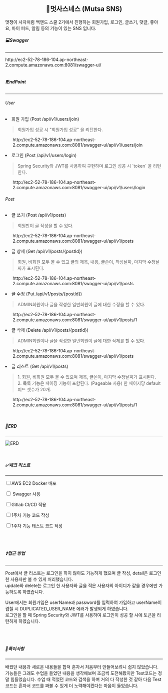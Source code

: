 <div align="center">
    <h2> 🦁멋사스네스 (Mutsa SNS) </h2>
</div>


멋쟁이 사자처럼 백엔드 스쿨 2기에서 진행하는 회원가입, 로그인, 글쓰기, 댓글, 좋아요, 마이 피드, 알림 등의 기능이 있는 SNS 입니다. 

<h5>💻Swagger</h5>
<hr>
http://ec2-52-78-186-104.ap-northeast-2.compute.amazonaws.com:8081/swagger-ui/

<br>
<br>

<h5>❗EndPoint</h5>
<hr>
<h6>User</h6>
<li>회원 가입 (Post /api/v1/users/join)
<blockquote>
    회원가입 성공 시 "회원가입 성공" 을 리턴한다. 
</blockquote>
    <ul>
        http://ec2-52-78-186-104.ap-northeast-2.compute.amazonaws.com:8081/swagger-ui/api/v1/users/join
    </ul>
</li>
    
<li>로그인 (Post /api/v1/users/login)
<blockquote>
Spring Security와 JWT를 사용하여 구현하며 로그인 성공 시 `token` 을 리턴한다.
</blockquote>
    <ul>
        http://ec2-52-78-186-104.ap-northeast-2.compute.amazonaws.com:8081/swagger-ui/api/v1/users/login
    </ul>
</li>

<h6>Post</h6>
<li>글 쓰기 (Post /api/v1/posts)
<blockquote>
    회원만이 글 작성을 할 수 있다. 
</blockquote>
    <ul>
        http://ec2-52-78-186-104.ap-northeast-2.compute.amazonaws.com:8081/swagger-ui/api/v1/posts
    </ul>
</li>

<li>글 상세 (Get /api/v1/posts/{postId})
<blockquote>
    회원, 비회원 모두 볼 수 있고 글의 제목, 내용, 글쓴이, 작성날짜, 마지막 수정날짜가 표시된다.
</blockquote>
    <ul>
        http://ec2-52-78-186-104.ap-northeast-2.compute.amazonaws.com:8081/swagger-ui/api/v1/posts
    </ul>
</li>

<li>글 수정 (Put /api/v1/posts/{postId})
<blockquote>
    ADMIN회원이나 글을 작성한 일반회원이 글에 대한 수정을 할 수 있다. 
</blockquote>
    <ul>
        http://ec2-52-78-186-104.ap-northeast-2.compute.amazonaws.com:8081/swagger-ui/api/v1/posts/1
    </ul>
</li>

<li>글 삭제 (Delete /api/v1/posts/{postId})
<blockquote>
    ADMIN회원이나 글을 작성한 일반회원이 글에 대한 삭제를 할 수 있다. 
</blockquote>
    <ul>
        http://ec2-52-78-186-104.ap-northeast-2.compute.amazonaws.com:8081/swagger-ui/api/v1/posts
    </ul>
</li>

<li>글 리스트 (Get /api/v1/posts)
<blockquote>
    1. 회원, 비회원 모두 볼 수 있으며 제목, 글쓴이, 마지막 수정날짜가 표시된다.<br>
    2. 목록 기능은 페이징 기능이 포함된다. (Pageable 사용) 한 페이지당 default 피드 갯수가 20개.
</blockquote>
    <ul>
        http://ec2-52-78-186-104.ap-northeast-2.compute.amazonaws.com:8081/swagger-ui/api/v1/posts/1
    </ul>
</li>

<br>
<h5>📑ERD</h5>
<hr>

![ERD](https://user-images.githubusercontent.com/90165539/209635986-1ed4b870-51fc-4405-90f6-8341120149b9.PNG)


<br>
<h5>✅체크 리스트</h5>
<hr>
      <p><input type="checkbox" value="01">AWS EC2 Docker 배포</p>
      <p><input type="checkbox" value="02"> Swagger 사용 </p>
      <p><input type="checkbox" value="03">Gitlab CI/CD 적용</p>
      <p><input type="checkbox" value="04">1주차 기능 코드 작성</p>
      <p><input type="checkbox" value="05">1주차 기능 테스트 코드 작성</p>

<br>
<br>

<h5>❓접근 방법</h5>
<hr>
Post에서 글 리스트는 로그인을 하지 않아도 가능하게 했으며 글 작성, detail은 로그인 한 사용자만 볼 수 있게 처리했습니다.<br>
update와 delete는 로그인 한 사용자와 글을 적은 사용자의 아이디가 같을 경우에만 가능하도록 하였습니다. 

User에서는 
회원가입은 userName과 password를 입력하여 가입하고 userName이 겹칠 시 DUPLICATED_USER_NAME 에러가 발생되게 하였습니다.<br> 
로그인을 할 때 Spring Security와 JWT를 사용하여 로그인이 성공 할 시에 토큰을 리턴하게 하였습니다. 


<br>
<br>

<h5>💬특이사항</h5>
<hr>
배웠던 내용과 새로운 내용들을 합쳐 혼자서 처음부터 만들어보려니 쉽지 않았습니다. 기능들은 그래도 수업을 들었던 내용을 
생각해보며 조금씩 도전해봤지만 Test코드는 정말 힘들었습니다. 수업 때 적었던 코드와 검색을 하며 거의 다 작성한 것 같아
다음 Test코드는 혼자서 코드를 짜볼 수 있게 더 노력해야겠다는 마음이 들었습니다. 
